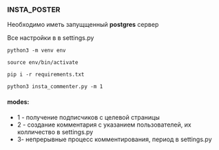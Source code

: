### INSTA_POSTER ###

Необходимо иметь запущщенный **postgres** сервер

Все настройки в в settings.py


`python3 -m venv env`

`source env/bin/activate`

`pip i -r requirements.txt`

`python3 insta_commenter.py -m 1`

#### modes: ####
- 1 - получение подписчиков с целевой страницы
- 2 - создание комментария с указанием пользователей, их колличество в settings.py
- 3- непрерывные процесс комментирования, период в settings.py
